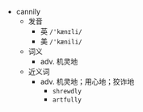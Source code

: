 - cannily
  - 发音
    - 英 `/'kænɪli/`
    - 美 `/'kænili/`
  - 词义
    - adv. 机灵地
  - 近义词
    - adv. 机灵地；用心地；狡诈地
      - `shrewdly`
      - `artfully`
